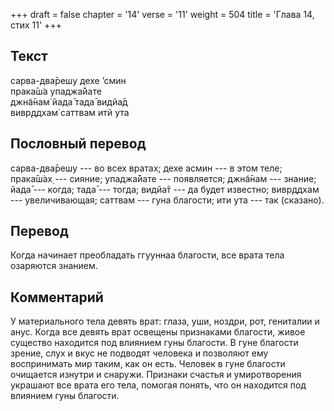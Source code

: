 +++
draft = false
chapter = '14'
verse = '11'
weight = 504
title = 'Глава 14, стих 11'
+++
## Текст

сарва-два̄решу дехе ’смин  
прака̄ш́а упаджа̄йате  
джн̃а̄нам̇ йада̄ тада̄ видйа̄д  
вивр̣ддхам̇ саттвам итй ута

## Пословный перевод

сарва-два̄решу --- во всех вратах; дехе асмин --- в этом теле; прака̄ш́ах̣
--- сияние; упаджа̄йате --- появляется; джн̃а̄нам --- знание; йада̄ ---
когда; тада̄ --- тогда; видйа̄т --- да будет известно; вивр̣ддхам ---
увеличивающая; саттвам --- гуна благости; ити ута --- так (сказано).

## Перевод

Когда начинает преобладать ггууннаа благости, все врата тела озаряются
знанием.

## Комментарий

У материального тела девять врат: глаза, уши, ноздри, рот, гениталии и
анус. Когда все девять врат освещены признаками благости, живое существо
находится под влиянием гуны благости. В гуне благости зрение, слух и
вкус не подводят человека и позволяют ему воспринимать мир таким, как он
есть. Человек в гуне благости очищается изнутри и снаружи. Признаки
счастья и умиротворения украшают все врата его тела, помогая понять, что
он находится под влиянием гуны благости.
